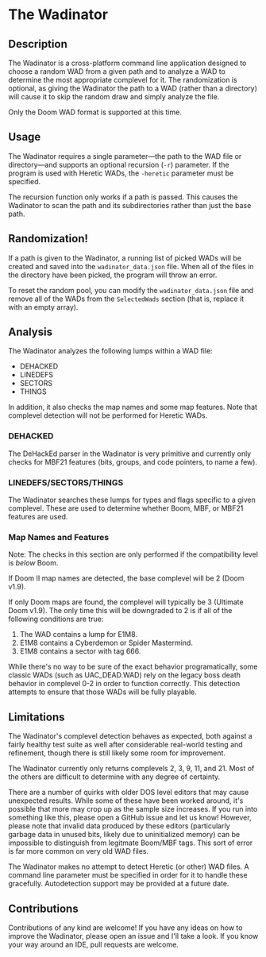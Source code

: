 # The Wadinator

## Description

The Wadinator is a cross-platform command line application designed to choose a
random WAD from a given path and to analyze a WAD to determine the most
appropriate complevel for it. The randomization is optional, as giving the
Wadinator the path to a WAD (rather than a directory) will cause it to skip the
random draw and simply analyze the file.

Only the Doom WAD format is supported at this time.

## Usage

The Wadinator requires a single parameter—the path to the WAD file or
directory—and supports an optional recursion (`-r`) parameter. If the program
is used with Heretic WADs, the `-heretic` parameter must be specified.

The recursion function only works if a path is passed. This causes the
Wadinator to scan the path and its subdirectories rather than just the base
path.

## Randomization!

If a path is given to the Wadinator, a running list of picked WADs will be
created and saved into the `wadinator_data.json` file. When all of the files
in the directory have been picked, the program will throw an error.

To reset the random pool, you can modify the `wadinator_data.json` file and
remove all of the WADs from the `SelectedWads` section (that is, replace it
with an empty array).

## Analysis

The Wadinator analyzes the following lumps within a WAD file:

* DEHACKED
* LINEDEFS
* SECTORS
* THINGS

In addition, it also checks the map names and some map features. Note that
complevel detection will not be performed for Heretic WADs.

### DEHACKED

The DeHackEd parser in the Wadinator is very primitive and currently only
checks for MBF21 features (bits, groups, and code pointers, to name a few).

### LINEDEFS/SECTORS/THINGS

The Wadinator searches these lumps for types and flags specific to a given
complevel. These are used to determine whether Boom, MBF, or MBF21 features
are used.

### Map Names and Features

Note: The checks in this section are only performed if the compatibility level
is *below* Boom.

If Doom II map names are detected, the base complevel will be 2 (Doom v1.9).

If only Doom maps are found, the complevel will typically be 3 (Ultimate Doom
v1.9). The only time this will be downgraded to 2 is if all of the following
conditions are true:

1. The WAD contains a lump for E1M8.
2. E1M8 contains a Cyberdemon or Spider Mastermind.
3. E1M8 contains a sector with tag 666.

While there's no way to be sure of the exact behavior programatically, some
classic WADs (such as UAC_DEAD.WAD) rely on the legacy boss death behavior
in complevel 0-2 in order to function correctly. This detection attempts to
ensure that those WADs will be fully playable.

## Limitations

The Wadinator's complevel detection behaves as expected, both against a
fairly healthy test suite as well after considerable real-world testing and
refinement, though there is still likely some room for improvement.

The Wadinator currently only returns complevels 2, 3, 9, 11, and 21. Most of
the others are difficult to determine with any degree of certainty.

There are a number of quirks with older DOS level editors that may cause
unexpected results. While some of these have been worked around, it's possible
that more may crop up as the sample size increases. If you run into something
like this, please open a GitHub issue and let us know! However, please note
that invalid data produced by these editors (particularly garbage data in unused
bits, likely due to uninitialized memory) can be impossible to distinguish from
legitmate Boom/MBF tags. This sort of error is far more common on very old WAD
files.

The Wadinator makes no attempt to detect Heretic (or other) WAD files. A
command line parameter must be specified in order for it to handle these
gracefully. Autodetection support may be provided at a future date.

## Contributions

Contributions of any kind are welcome! If you have any ideas on how to improve
the Wadinator, please open an issue and I'll take a look. If you know your way
around an IDE, pull requests are welcome.
